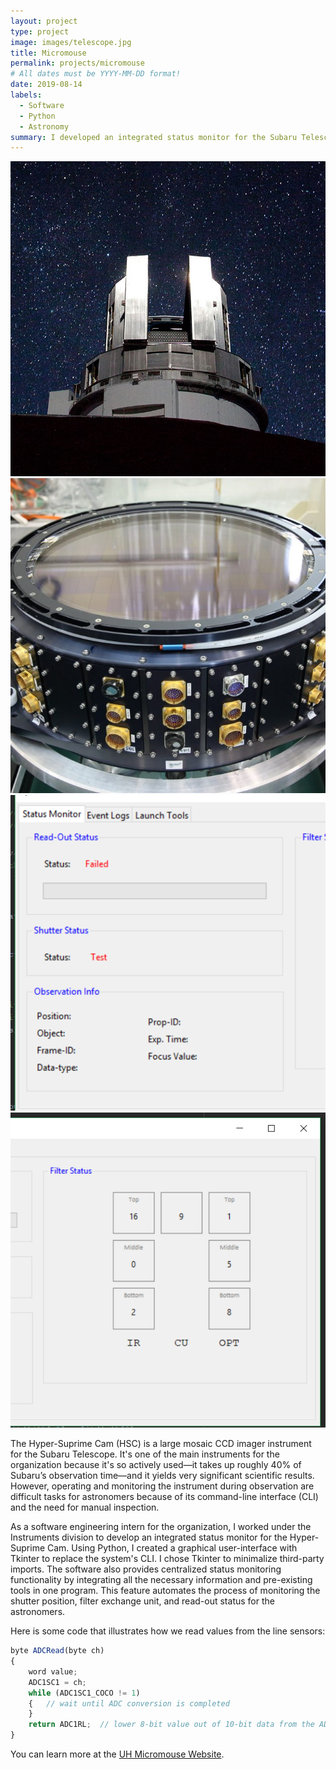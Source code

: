 ```yaml
---
layout: project
type: project
image: images/telescope.jpg
title: Micromouse
permalink: projects/micromouse
# All dates must be YYYY-MM-DD format!
date: 2019-08-14
labels:
  - Software
  - Python
  - Astronomy
summary: I developed an integrated status monitor for the Subaru Telescope's Hyper-Suprime Cam instrument.
---
```


<div class="ui small rounded images">
  <img class="ui image" src="../images/telescope.jpg">
  <img class="ui image" src="../images/hsc.jpg">
  <img class="ui image" src="../images/left.png">
  <img class="ui image" src="../images/right.png">
</div>

The Hyper-Suprime Cam (HSC) is a large mosaic CCD imager instrument for the Subaru Telescope. It's one of the main instruments for the organization because it's so actively used—it takes up roughly 40% of Subaru’s observation time—and it yields very significant scientific results. However, operating and monitoring the instrument during observation are difficult tasks for astronomers because of its command-line interface (CLI) and the need for manual inspection.

As a software engineering intern for the organization, I worked under the Instruments division to develop an integrated status monitor for the Hyper-Suprime Cam. Using Python, I created a graphical user-interface with Tkinter to replace the system's CLI. I chose Tkinter to minimalize third-party imports. The software also provides centralized status monitoring functionality by integrating all the necessary information and pre-existing tools in one program. This feature automates the process of monitoring the shutter position, filter exchange unit, and read-out status for the astronomers.

Here is some code that illustrates how we read values from the line sensors:

```js
byte ADCRead(byte ch)
{
    word value;
    ADC1SC1 = ch;
    while (ADC1SC1_COCO != 1)
    {   // wait until ADC conversion is completed   
    }
    return ADC1RL;  // lower 8-bit value out of 10-bit data from the ADC
}
```

You can learn more at the [UH Micromouse Website](http://www-ee.eng.hawaii.edu/~mmouse/about.html).

